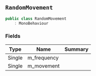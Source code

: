## `RandomMovement`

```csharp
public class RandomMovement
    : MonoBehaviour
```

### Fields

| Type | Name | Summary | 
| --- | --- | --- | 
| Single | m_frequency |  | 
| Single | m_movement |  | 


